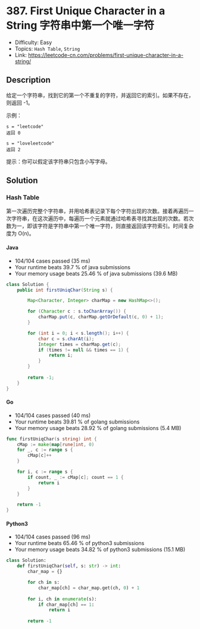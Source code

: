 # 387. First Unique Character in a String 字符串中第一个唯一字符

- Difficulty: Easy
- Topics: `Hash Table`, `String`
- Link: https://leetcode-cn.com/problems/first-unique-character-in-a-string/

## Description

给定一个字符串，找到它的第一个不重复的字符，并返回它的索引。如果不存在，则返回 -1。

示例：
```
s = "leetcode"
返回 0

s = "loveleetcode"
返回 2
```

提示：你可以假定该字符串只包含小写字母。

## Solution

### Hash Table
    
第一次遍历完整个字符串，并用哈希表记录下每个字符出现的次数。接着再遍历一次字符串，在这次遍历中，每遍历一个元素就通过哈希表寻找其出现的次数。若次数为一，即该字符是字符串中第一个唯一字符，则直接返回该字符索引。时间复杂度为 O(n)。

#### Java

- 104/104 cases passed (35 ms)
- Your runtime beats 39.7 % of java submissions
- Your memory usage beats 25.46 % of java submissions (39.6 MB)

```java
class Solution {
    public int firstUniqChar(String s) {

        Map<Character, Integer> charMap = new HashMap<>();

        for (Character c : s.toCharArray()) {
            charMap.put(c, charMap.getOrDefault(c, 0) + 1);
        }

        for (int i = 0; i < s.length(); i++) {
            char c = s.charAt(i);
            Integer times = charMap.get(c);
            if (times != null && times == 1) {
                return i;
            }
        }
        
        return -1;
    }
}
```

#### Go

- 104/104 cases passed (40 ms)
- Your runtime beats 39.81 % of golang submissions
- Your memory usage beats 28.92 % of golang submissions (5.4 MB)

```go
func firstUniqChar(s string) int {
	cMap := make(map[rune]int, 0)
	for _, c := range s {
		cMap[c]++
	}

	for i, c := range s {
		if count, _ := cMap[c]; count == 1 {
			return i
		}
	}

	return -1
}
```

#### Python3

- 104/104 cases passed (96 ms)
- Your runtime beats 65.46 % of python3 submissions
- Your memory usage beats 34.82 % of python3 submissions (15.1 MB)

```python
class Solution:
    def firstUniqChar(self, s: str) -> int:
        char_map = {}

        for ch in s:
            char_map[ch] = char_map.get(ch, 0) + 1
        
        for i, ch in enumerate(s):
            if char_map[ch] == 1:
                return i
            
        return -1
```